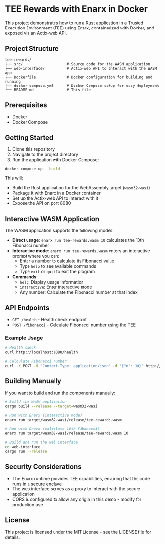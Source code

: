 # TEE Rewards with Enarx in Docker

This project demonstrates how to run a Rust application in a Trusted Execution Environment (TEE) using Enarx, containerized with Docker, and exposed via an Actix-web API.

## Project Structure

```
tee-rewards/
├── src/                    # Source code for the WASM application
├── web-interface/          # Actix-web API to interact with the WASM app
├── Dockerfile              # Docker configuration for building and running
├── docker-compose.yml      # Docker Compose setup for easy deployment
└── README.md               # This file
```

## Prerequisites

- Docker
- Docker Compose

## Getting Started

1. Clone this repository
2. Navigate to the project directory
3. Run the application with Docker Compose:

```bash
docker-compose up --build
```

This will:
- Build the Rust application for the WebAssembly target (`wasm32-wasi`)
- Package it with Enarx in a Docker container
- Set up the Actix-web API to interact with it
- Expose the API on port 8080

## Interactive WASM Application

The WASM application supports the following modes:

- **Direct usage**: `enarx run tee-rewards.wasm 10` calculates the 10th Fibonacci number
- **Interactive mode**: `enarx run tee-rewards.wasm` enters an interactive prompt where you can:
  - Enter a number to calculate its Fibonacci value
  - Type `help` to see available commands
  - Type `exit` or `quit` to exit the program
- **Commands**:
  - `help`: Display usage information
  - `interactive`: Enter interactive mode
  - Any number: Calculate the Fibonacci number at that index

## API Endpoints

- `GET /health` - Health check endpoint
- `POST /fibonacci` - Calculate Fibonacci number using the TEE

### Example Usage

```bash
# Health check
curl http://localhost:8080/health

# Calculate Fibonacci number
curl -X POST -H "Content-Type: application/json" -d '{"n": 10}' http://localhost:8080/fibonacci
```

## Building Manually

If you want to build and run the components manually:

```bash
# Build the WASM application
cargo build --release --target=wasm32-wasi

# Run with Enarx (interactive mode)
enarx run target/wasm32-wasi/release/tee-rewards.wasm

# Run with Enarx (calculate 10th Fibonacci)
enarx run target/wasm32-wasi/release/tee-rewards.wasm 10

# Build and run the web interface
cd web-interface
cargo run --release
```

## Security Considerations

- The Enarx runtime provides TEE capabilities, ensuring that the code runs in a secure enclave
- The web interface serves as a proxy to interact with the secure application
- CORS is configured to allow any origin in this demo - modify for production use

## License

This project is licensed under the MIT License - see the LICENSE file for details. 